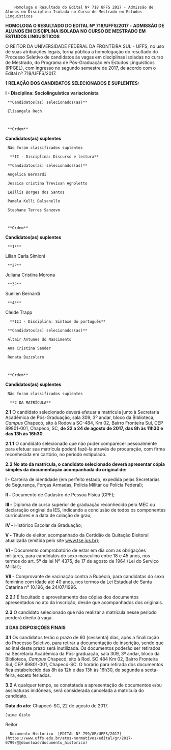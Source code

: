         Homologa o Resultado do Edital Nº 718 UFFS 2017 - Admissão de Alunos em Disciplina Isolada no Curso de Mestrado em Estudos Linguísticos  

**HOMOLOGA O RESULTADO DO EDITAL Nº 718/UFFS/2017 -** **ADMISSÃO DE ALUNOS EM DISCIPLINA ISOLADA NO CURSO DE MESTRADO EM ESTUDOS LINGUÍSTICOS**

  

 O REITOR DA UNIVERSIDADE FEDERAL DA FRONTEIRA SUL - UFFS, no uso de suas atribuições legais, torna pública a homologação do resultado do Processo Seletivo de candidatos às vagas em disciplinas isoladas no curso de Mestrado, do Programa de Pós-Graduação em Estudos Linguísticos (PPGEL), com ingresso no segundo semestre de 2017, de acordo com o Edital nº 718/UFFS/2017.

  **1 RELAÇÃO DOS CANDIDATOS SELECIONADOS E SUPLENTES:**

 **I - Disciplina: Sociolinguística variacionista**

     **Candidatos(as) selecionados(as)**

     Elisangela Rech

      

     **Ordem**

   **Candidatos(as) suplentes**

     Não foram classificados suplentes

      **II - Disciplina: Discurso e leitura**

     **Candidatos(as) selecionados(as)**

     Angelica Bernardi

     Jessica cristina Trevisan Agnoletto

     Leillís Borges dos Santos

     Pamela Kelli Balsanello

     Stephane Terres Sanzovo

      

     **Ordem**

   **Candidatos(as) suplentes**

     **1º** 

   Lilian Carla Simioni

     **2º** 

   Juliana Cristina Morona

     **3º** 

   Suellen Bernardi

     **4º** 

   Cleide Trapp

      **III - Disciplina: Sintaxe do português**

     **Candidatos(as) selecionados(as)**

     Altair Antunes do Nascimento

     Ana Cristina Sander

     Renata Buzzolaro

      

     **Ordem**

   **Candidatos(as) suplentes**

     Não foram classificados suplentes

      **2 DA MATRÍCULA**

 **2.1** O candidato selecionado deverá efetuar a matrícula junto à Secretaria Acadêmica de Pós-Graduação, sala 309, 3º andar, bloco da Biblioteca, *Campus* Chapecó, sito à Rodovia SC-484, Km 02, Bairro Fronteira Sul, CEP 89801-001, Chapecó, SC, **de 22 a 24 de agosto de 2017, das 8h às 11h30 e das 13h às 16h30.**

 **2.1.1** O candidato selecionado que não puder comparecer pessoalmente para efetuar sua matrícula poderá fazê-la através de procuração, com firma reconhecida em cartório, no período estipulado.

 **2.2 No ato da matrícula, o candidato selecionado deverá apresentar cópia simples da documentação acompanhada do original de:**

 **I -** Carteira de identidade (em perfeito estado, expedida pelas Secretarias de Segurança, Forças Armadas, Polícia Militar ou Polícia Federal);

 **II -** Documento de Cadastro de Pessoa Física (CPF);

 **III -** Diploma de curso superior de graduação reconhecido pelo MEC ou declaração original da IES, indicando a conclusão de todos os componentes curriculares e a data de colação de grau;

 **IV -** Histórico Escolar da Graduação;

 **V -** Título de eleitor, acompanhado da Certidão de Quitação Eleitoral atualizada (emitida pelo site www.tse.jus.br);

 **VI -** Documento comprobatório de estar em dia com as obrigações militares, para candidatos do sexo masculino entre 18 e 45 anos, nos termos do art. 5º da lei Nº 4375, de 17 de agosto de 1964 (Lei do Serviço Militar);

 **VII -** Comprovante de vacinação contra a Rubéola, para candidatas do sexo feminino com idade até 40 anos, nos termos da Lei Estadual de Santa Catarina nº 10.196, de 24/07/1996.

 **2.2.1** É facultado o aproveitamento das cópias dos documentos apresentados no ato da inscrição, desde que acompanhados dos originais.

 **2.3** O candidato selecionado que não realizar a matrícula nesse período perderá direito à vaga.

  **3 DAS DISPOSIÇÕES FINAIS**

 **3.1** Os candidatos terão o prazo de 60 (sessenta) dias, após a finalização do Processo Seletivo, para retirar a documentação de inscrição, sendo que ao inal deste prazo será inutilizada. Os documentos poderão ser retirados na Secretaria Acadêmica da Pós-graduação, sala 309, 3ª andar, bloco da Biblioteca, *Campus* Chapecó, sito à Rod. SC 484 Km 02, Bairro Fronteira Sul, CEP 89801-001, Chapecó-SC. O horário para retirada dos documentos fica estabelecido das 8h às 12h e das 13h às 16h30, de segunda a sexta-feira, exceto feriados.

 **3.2** A qualquer tempo, se constatada a apresentação de documentos e/ou assinaturas inidôneas, será considerada cancelada a matrícula do candidato.

   **Data do ato:** Chapecó-SC, 22 de agosto de 2017.   
 

    Jaime Giolo   
 Reitor 

      Documento Histórico  [EDITAL Nº 799/GR/UFFS/2017](https://www.uffs.edu.br/atos-normativos/edital/gr/2017-0799/@@download/documento_historico)     
      